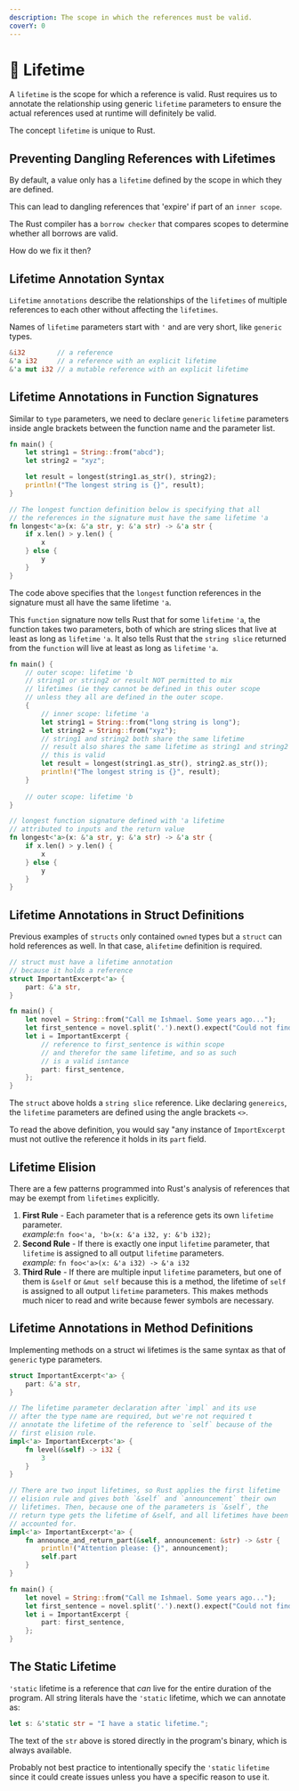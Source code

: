 ```yaml
---
description: The scope in which the references must be valid.
coverY: 0
---
```


# 👾 Lifetime

A `lifetime` is the scope for which a reference is valid. Rust requires us to annotate the relationship using generic `lifetime` parameters to ensure the actual references used at runtime will definitely be valid.

The concept `lifetime` is unique to Rust.

## Preventing Dangling References with Lifetimes

By default, a value only has a `lifetime` defined by the scope in which they are defined.

This can lead to dangling references that 'expire' if part of an `inner scope`.

The Rust compiler has a `borrow checker` that compares scopes to determine whether all borrows are valid.

How do we fix it then?

## Lifetime Annotation Syntax

`Lifetime` `annotations` describe the relationships of the `lifetimes` of multiple references to each other without affecting the `lifetimes`.

Names of `lifetime` parameters start with `'` and are very short, like `generic` types.

```rust
&i32        // a reference
&'a i32     // a reference with an explicit lifetime
&'a mut i32 // a mutable reference with an explicit lifetime
```

## Lifetime Annotations in Function Signatures

Similar to `type` parameters, we need to declare `generic` `lifetime` parameters inside angle brackets between the function name and the parameter list.

```rust
fn main() {
    let string1 = String::from("abcd");
    let string2 = "xyz";

    let result = longest(string1.as_str(), string2);
    println!("The longest string is {}", result);
}

// The longest function definition below is specifying that all
// the references in the signature must have the same lifetime 'a
fn longest<'a>(x: &'a str, y: &'a str) -> &'a str {
    if x.len() > y.len() {
        x
    } else {
        y
    }
}
```

The code above specifies that the `longest` function references in the signature must all have the same lifetime `'a`.

This `function` signature now tells Rust that for some `lifetime` `'a`, the function takes two parameters, both of which are string slices that live at least as long as `lifetime` `'a`. It also tells Rust that the `string slice` returned from the `function` will live at least as long as `lifetime` `'a`.

```rust
fn main() {
    // outer scope: lifetime 'b
    // string1 or string2 or result NOT permitted to mix
    // lifetimes (ie they cannot be defined in this outer scope
    // unless they all are defined in the outer scope.
    {
        // inner scope: lifetime 'a
        let string1 = String::from("long string is long");
        let string2 = String::from("xyz");
        // string1 and string2 both share the same lifetime
        // result also shares the same lifetime as string1 and string2
        // this is valid
        let result = longest(string1.as_str(), string2.as_str());
        println!("The longest string is {}", result);
    }
    
    // outer scope: lifetime 'b
}

// longest function signature defined with 'a lifetime
// attributed to inputs and the return value
fn longest<'a>(x: &'a str, y: &'a str) -> &'a str {
    if x.len() > y.len() {
        x
    } else {
        y
    }
}
```

## Lifetime Annotations in Struct Definitions

Previous examples of `structs` only contained `owned` types but a `struct` can hold references as well. In that case, a`lifetime` definition is required.

```rust
// struct must have a lifetime annotation
// because it holds a reference 
struct ImportantExcerpt<'a> {
    part: &'a str,
}

fn main() {
    let novel = String::from("Call me Ishmael. Some years ago...");
    let first_sentence = novel.split('.').next().expect("Could not find a '.'");
    let i = ImportantExcerpt {
        // reference to first_sentence is within scope
        // and therefor the same lifetime, and so as such
        // is a valid isntance
        part: first_sentence,
    };
}
```

The `struct` above holds a `string slice` reference. Like declaring `genereics`, the `lifetime` parameters are defined using the angle brackets `<>`.&#x20;

To read the above definition, you would say "any instance of `ImportExcerpt` must not outlive the reference it holds in its `part` field.

## Lifetime Elision

There are a few patterns programmed into Rust's analysis of references that may be exempt from `lifetimes` explicitly.&#x20;

1. **First Rule** - Each parameter that is a reference gets its own `lifetime` parameter.\
   _example_:`fn foo<'a, 'b>(x: &'a i32, y: &'b i32);`
2. **Second Rule** - If there is exactly one input `lifetime` parameter, that `lifetime` is assigned to all output `lifetime` parameters.\
   _example:_ `fn foo<'a>(x: &'a i32) -> &'a i32`
3. **Third Rule** - If there are multiple input `lifetime` parameters, but one of them is `&self` or `&mut self` because this is a method, the lifetime of `self` is assigned to all output `lifetime` parameters. This makes methods much nicer to read and write because fewer symbols are necessary.

## Lifetime Annotations in Method Definitions

Implementing methods on a struct wi lifetimes is the same syntax as that of `generic` type parameters.&#x20;

```rust
struct ImportantExcerpt<'a> {
    part: &'a str,
}

// The lifetime parameter declaration after `impl` and its use
// after the type name are required, but we're not required t 
// annotate the lifetime of the reference to `self` because of the
// first elision rule.
impl<'a> ImportantExcerpt<'a> {
    fn level(&self) -> i32 {
        3
    }
}

// There are two input lifetimes, so Rust applies the first lifetime
// elision rule and gives both `&self` and `announcement` their own
// lifetimes. Then, because one of the parameters is `&self`, the 
// return type gets the lifetime of &self, and all lifetimes have been 
// accounted for.
impl<'a> ImportantExcerpt<'a> {
    fn announce_and_return_part(&self, announcement: &str) -> &str {
        println!("Attention please: {}", announcement);
        self.part
    }
}

fn main() {
    let novel = String::from("Call me Ishmael. Some years ago...");
    let first_sentence = novel.split('.').next().expect("Could not find a '.'");
    let i = ImportantExcerpt {
        part: first_sentence,
    };
}

```

## The Static Lifetime

`'static` lifetime is a reference that _can_ live for the entire duration of the program. All string literals have the `'static` lifetime, which we can annotate as:

```rust
let s: &'static str = "I have a static lifetime.";
```

The text of the `str` above is stored directly in the program's binary, which is always available.

Probably not best practice to intentionally specify the `'static` `lifetime` since it could create issues unless you have a specific reason to use it.
